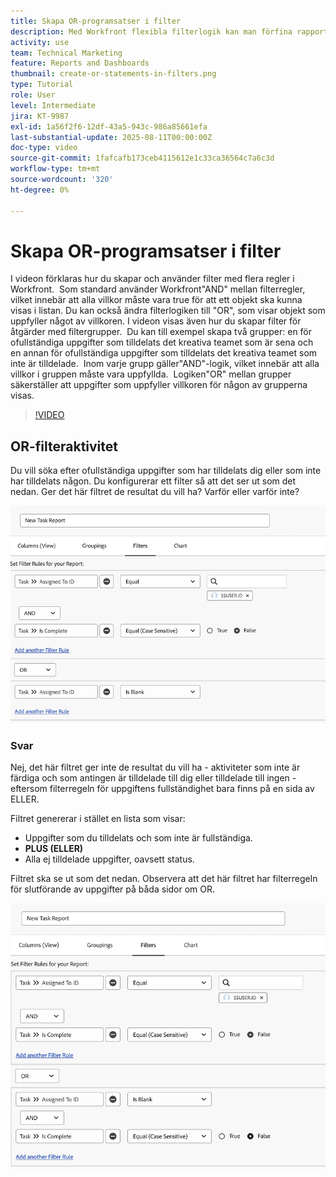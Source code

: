 ```yaml
---
title: Skapa OR-programsatser i filter
description: Med Workfront flexibla filterlogik kan man förfina rapportvyer med standardreglerna"AND", valfria"OR"-villkor och ordnade filtergrupper för komplexa kriterier.
activity: use
team: Technical Marketing
feature: Reports and Dashboards
thumbnail: create-or-statements-in-filters.png
type: Tutorial
role: User
level: Intermediate
jira: KT-9987
exl-id: 1a56f2f6-12df-43a5-943c-986a85661efa
last-substantial-update: 2025-08-11T00:00:00Z
doc-type: video
source-git-commit: 1fafcafb173ceb4115612e1c33ca36564c7a6c3d
workflow-type: tm+mt
source-wordcount: '320'
ht-degree: 0%

---
```


# Skapa OR-programsatser i filter

I videon förklaras hur du skapar och använder filter med flera regler i Workfront. &#x200B; Som standard använder Workfront&quot;AND&quot; mellan filterregler, vilket innebär att alla villkor måste vara true för att ett objekt ska kunna visas i listan.
Du kan också ändra filterlogiken till &quot;OR&quot;, som visar objekt som uppfyller något av villkoren.
I videon visas även hur du skapar filter för åtgärder med filtergrupper. &#x200B; Du kan till exempel skapa två grupper: en för ofullständiga uppgifter som tilldelats det kreativa teamet som är sena och en annan för ofullständiga uppgifter som tilldelats det kreativa teamet som inte är tilldelade. &#x200B; Inom varje grupp gäller&quot;AND&quot;-logik, vilket innebär att alla villkor i gruppen måste vara uppfyllda. &#x200B; Logiken&quot;OR&quot; mellan grupper säkerställer att uppgifter som uppfyller villkoren för någon av grupperna visas.

>[!VIDEO](https://video.tv.adobe.com/v/3470692/?quality=12&learn=on)

## OR-filteraktivitet

Du vill söka efter ofullständiga uppgifter som har tilldelats dig eller som inte har tilldelats någon. Du konfigurerar ett filter så att det ser ut som det nedan. Ger det här filtret de resultat du vill ha? Varför eller varför inte?

![En bild av en felaktigt skapad OR-programsats i [!DNL Workfront]](assets/or-statement-your-turn-1.png)

### Svar

Nej, det här filtret ger inte de resultat du vill ha - aktiviteter som inte är färdiga och som antingen är tilldelade till dig eller tilldelade till ingen - eftersom filterregeln för uppgiftens fullständighet bara finns på en sida av ELLER.

Filtret genererar i stället en lista som visar:

* Uppgifter som du tilldelats och som inte är fullständiga.
* **PLUS (ELLER)**
* Alla ej tilldelade uppgifter, oavsett status.

Filtret ska se ut som det nedan. Observera att det här filtret har filterregeln för slutförande av uppgifter på båda sidor om OR.

![En bild av en korrekt skapad OR-programsats i [!DNL Workfront]](assets/or-statement-your-turn-2.png)

